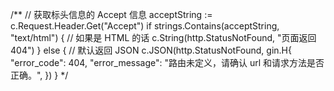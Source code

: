 /**
// 获取标头信息的 Accept 信息
acceptString := c.Request.Header.Get("Accept")
if strings.Contains(acceptString, "text/html") {
// 如果是 HTML 的话
c.String(http.StatusNotFound, "页面返回 404")
} else {
// 默认返回 JSON
c.JSON(http.StatusNotFound, gin.H{
"error_code":    404,
"error_message": "路由未定义，请确认 url 和请求方法是否正确。",
})
}
*/